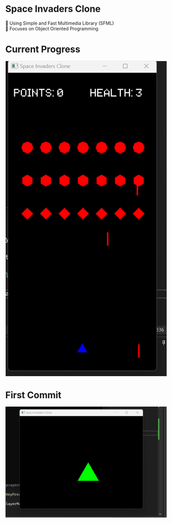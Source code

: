 # Space Invaders Clone

:space_invader: Using Simple and Fast Multimedia Library (SFML)  
:space_invader: Focuses on Object Oriented Programming  


# Current Progress
![](https://github.com/TedmanNguyen/Space-Invaders-Clone/blob/main/UI%20Points%20HP%20Gameover.gif)

# First Commit 
![](https://github.com/TedmanNguyen/Space-Invaders-Clone/blob/main/moving%20player.gif)
